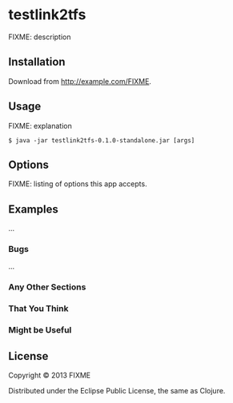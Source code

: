 # testlink2tfs

FIXME: description

## Installation

Download from http://example.com/FIXME.

## Usage

FIXME: explanation

    $ java -jar testlink2tfs-0.1.0-standalone.jar [args]

## Options

FIXME: listing of options this app accepts.

## Examples

...

### Bugs

...

### Any Other Sections
### That You Think
### Might be Useful

## License

Copyright © 2013 FIXME

Distributed under the Eclipse Public License, the same as Clojure.

